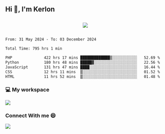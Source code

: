 ## Hi 👋, I'm Kerlon

<p align="center" style="margin: 30px;">
 
 <img src="https://skillicons.dev/icons?i=html,css,bootstrap,js,nodejs,jquery,python,flask,php,mysql,lua,sqlite,firebase">


</p>
<!--START_SECTION:waka-->

```txt
From: 31 May 2024 - To: 03 December 2024

Total Time: 795 hrs 1 min

PHP              422 hrs 17 mins █████████████▒░░░░░░░░░░░   52.69 %
Python           180 hrs 48 mins █████▓░░░░░░░░░░░░░░░░░░░   22.56 %
JavaScript       131 hrs 47 mins ████░░░░░░░░░░░░░░░░░░░░░   16.44 %
CSS              12 hrs 11 mins  ▒░░░░░░░░░░░░░░░░░░░░░░░░   01.52 %
HTML             11 hrs 52 mins  ▒░░░░░░░░░░░░░░░░░░░░░░░░   01.48 %
```

<!--END_SECTION:waka-->


<p align="center">
 <h3>💻 My workspace</h3>
    <img src="https://skillicons.dev/icons?i=mint" />
</p>

<p align="center">
 <h3>Connect With me 😄</h3> 
    <a href="https://www.linkedin.com/in/kerlon-fernandes"><img src="https://skillicons.dev/icons?i=linkedin" />
  </a>
</p>



